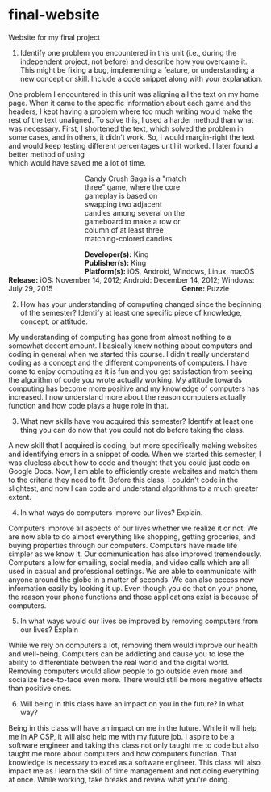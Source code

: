 # final-website
Website for my final project

1. Identify one problem you encountered in this unit (i.e., during the independent project, not before) and describe how you overcame it. This might be fixing a bug, implementing a feature, or understanding a new concept or skill. Include a code snippet along with your explanation.

One problem I encountered in this unit was aligning all the text on my home page. When it came to the specific information about each game and the headers, I kept having a problem where too much writing would make the rest of the text unaligned. To solve this, I used a harder method than what was necessary. First, I shortened the text, which solved the problem in some cases, and in others, it didn't work. So, I would margin-right the text and would keep testing different percentages until it worked. I later found a better method of using <br> which would have saved me a lot of time. 
  
  <p style="margin-left: 30%;margin-right: 30%;" class="head"> Candy Crush Saga is a "match three" game, where the core gameplay is based on swapping two adjacent candies among several on the gameboard to make a row or column of at least three matching-colored candies.</p>
                <phrase style="margin-left: 30%;margin-right: 30%;" class="head"> <b> Developer(s):</b> King </phrase>
                <phrase style="margin-left: 30%;margin-right: 30%;" class="head"> <b> Publisher(s):</b> King </phrase>
                <phrase style="margin-left: 30%;margin-right: 27%;" class="head"> <b> Platform(s):</b> iOS, Android, Windows, Linux, macOS </phrase>
                <phrase style="margin-left: 30%;margin-right: 20%;" class="head"> <b> Release:</b> iOS: November 14, 2012; Android: December 14, 2012; Windows: July 29, 2015 </phrase>
                <phrase style="margin-left: 30%;margin-right: 0.07%;" class="head"> <b> Genre:</b> Puzzle </phrase>


2. How has your understanding of computing changed since the beginning of the semester? Identify at least one specific piece of knowledge, concept, or attitude.

My understanding of computing has gone from almost nothing to a somewhat decent amount. I basically knew nothing about computers and coding in general when we started this course. I didn't really understand coding as a concept and the different components of computers. I have come to enjoy computing as it is fun and you get satisfaction from seeing the algorithm of code you wrote actually working. My attitude towards computing has become more positive and my knowledge of computers has increased. I now understand more about the reason computers actually function and how code plays a huge role in that.  

3. What new skills have you acquired this semester? Identify at least one thing you can do now that you could not do before taking the class.

A new skill that I acquired is coding, but more specifically making websites and identifying errors in a snippet of code. When we started this semester, I was clueless about how to code and thought that you could just code on Google Docs. Now, I am able to efficiently create websites and match them to the criteria they need to fit. Before this class, I couldn't code in the slightest, and now I can code and understand algorithms to a much greater extent. 

4. In what ways do computers improve our lives? Explain.

Computers improve all aspects of our lives whether we realize it or not. We are now able to do almost everything like shopping, getting groceries, and buying properties through our computers. Computers have made life simpler as we know it. Our communication has also improved tremendously. Computers allow for emailing, social media, and video calls which are all used in casual and professional settings. We are able to communicate with anyone around the globe in a matter of seconds. We can also access new information easily by looking it up. Even though you do that on your phone, the reason your phone functions and those applications exist is because of computers. 

5. In what ways would our lives be improved by removing computers from our lives? Explain

While we rely on computers a lot, removing them would improve our health and well-being. Computers can be addicting and cause you to lose the ability to differentiate between the real world and the digital world. Removing computers would allow people to go outside even more and socialize face-to-face even more. There would still be more negative effects than positive ones. 

6. Will being in this class have an impact on you in the future? In what way?

Being in this class will have an impact on me in the future. While it will help me in AP CSP, it will also help me with my future job. I aspire to be a software engineer and taking this class not only taught me to code but also taught me more about computers and how computers function. That knowledge is necessary to excel as a software engineer. This class will also impact me as I learn the skill of time management and not doing everything at once. While working, take breaks and review what you're doing. 
